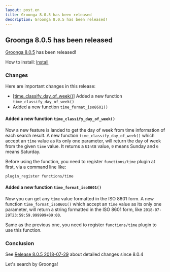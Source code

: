 ```yaml
---
layout: post.en
title: Groonga 8.0.5 has been released
description: Groonga 8.0.5 has been released!
---
```


## Groonga 8.0.5 has been released

[Groonga 8.0.5](/docs/news.html#release-8-0-4) has been released!

How to install: [Install](/docs/install.html)

### Changes

Here are important changes in this release:

* [[time_classify_day_of_week()](/docs/reference/functions/time_classify_day_of_week)] Added a new function `time_classify_day_of_week()`
* Added a new function `time_format_iso8601()`

#### Added a new function `time_classify_day_of_week()`

Now a new feature is landed to get the day of week from time information of each search result.
A new function `time_classify_day_of_week()` which accept an `time` value as its only one parameter, will return the day of week from the given `time` value.
It returns a `UInt8` value, `0` means Sunday and `6` means Saturday.

Before using the function, you need to register `functions/time` plugin at first, via a command line like:

```
plugin_register functions/time
```

#### Added a new function `time_format_iso8601()`

Now you can get any `time` value formatted in the ISO 8601 form.
A new function `time_format_iso8601()` which accept an `time` value as its only one parameter, will return a string formatted in the ISO 8601 form, like `2018-07-29T23:59:59.999999+09:00`.

Same as the previous one, you need to register `functions/time` plugin to use this function.

### Conclusion

See [Release 8.0.5 2018-07-29](/docs/news.html#release-8-0-5) about detailed changes since 8.0.4

Let's search by Groonga!
